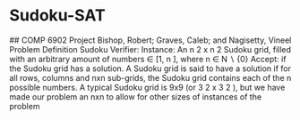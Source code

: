 <h1> Sudoku-SAT </h1>
## COMP 6902 Project
Bishop, Robert; Graves, Caleb; and Nagisetty, Vineel
Problem Definition
Sudoku Verifier:
Instance: An n 2 x n 2 Sudoku grid, filled with an arbitrary amount of numbers ∈ [1, n ], where n ∈ N ∖ {0}
Accept: if the Sudoku grid has a solution. A Sudoku grid is said to have a solution if for all rows, columns and nxn
sub-grids, the Sudoku grid contains each of the n possible numbers.
A typical Sudoku grid is 9x9 (or 3 2 x 3 2 ), but we have made our problem an nxn to allow for other sizes of
instances of the problem
